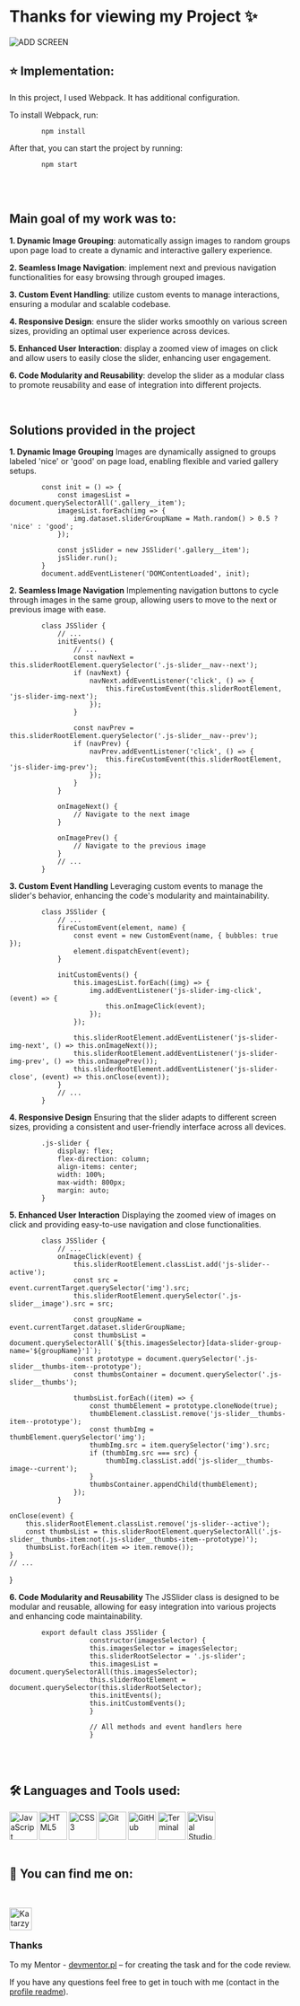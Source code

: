 # Thanks for viewing my Project ✨

![ADD SCREEN](./screen.png) 
<br />

## :star: **Implementation:**
In this project, I used Webpack. It has additional configuration.

To install Webpack, run:


            npm install

After that, you can start the project by running:

            npm start

<br />
<br />

## Main goal of my work was to:

**1. Dynamic Image Grouping**: automatically assign images to random groups upon page load to create a dynamic and interactive gallery experience.

**2. Seamless Image Navigation**: implement next and previous navigation functionalities for easy browsing through grouped images.

**3. Custom Event Handling**: utilize custom events to manage interactions, ensuring a modular and scalable codebase.

**4. Responsive Design**: ensure the slider works smoothly on various screen sizes, providing an optimal user experience across devices.

**5. Enhanced User Interaction**: display a zoomed view of images on click and allow users to easily close the slider, enhancing user engagement.

**6. Code Modularity and Reusability**: develop the slider as a modular class to promote reusability and ease of integration into different projects.

<br />

## Solutions provided in the project

**1. Dynamic Image Grouping**
Images are dynamically assigned to groups labeled 'nice' or 'good' on page load, enabling flexible and varied gallery setups.

            const init = () => {
                const imagesList = document.querySelectorAll('.gallery__item');
                imagesList.forEach(img => {
                    img.dataset.sliderGroupName = Math.random() > 0.5 ? 'nice' : 'good';
                });
            
                const jsSlider = new JSSlider('.gallery__item');
                jsSlider.run();
            }
            document.addEventListener('DOMContentLoaded', init);

**2. Seamless Image Navigation**
Implementing navigation buttons to cycle through images in the same group, allowing users to move to the next or previous image with ease.

            class JSSlider {
                // ...
                initEvents() {
                    // ...
                    const navNext = this.sliderRootElement.querySelector('.js-slider__nav--next');
                    if (navNext) {
                        navNext.addEventListener('click', () => {
                            this.fireCustomEvent(this.sliderRootElement, 'js-slider-img-next');
                        });
                    }
            
                    const navPrev = this.sliderRootElement.querySelector('.js-slider__nav--prev');
                    if (navPrev) {
                        navPrev.addEventListener('click', () => {
                            this.fireCustomEvent(this.sliderRootElement, 'js-slider-img-prev');
                        });
                    }
                }
            
                onImageNext() {
                    // Navigate to the next image
                }
            
                onImagePrev() {
                    // Navigate to the previous image
                }
                // ...
            }

**3. Custom Event Handling**
Leveraging custom events to manage the slider's behavior, enhancing the code's modularity and maintainability.

            class JSSlider {
                // ...
                fireCustomEvent(element, name) {
                    const event = new CustomEvent(name, { bubbles: true });
                    element.dispatchEvent(event);
                }
            
                initCustomEvents() {
                    this.imagesList.forEach((img) => {
                        img.addEventListener('js-slider-img-click', (event) => {
                            this.onImageClick(event);
                        });
                    });
            
                    this.sliderRootElement.addEventListener('js-slider-img-next', () => this.onImageNext());
                    this.sliderRootElement.addEventListener('js-slider-img-prev', () => this.onImagePrev());
                    this.sliderRootElement.addEventListener('js-slider-close', (event) => this.onClose(event));
                }
                // ...
            }
            
**4. Responsive Design**
Ensuring that the slider adapts to different screen sizes, providing a consistent and user-friendly interface across all devices.

            .js-slider {
                display: flex;
                flex-direction: column;
                align-items: center;
                width: 100%;
                max-width: 800px;
                margin: auto;
            }
            
**5. Enhanced User Interaction**
Displaying the zoomed view of images on click and providing easy-to-use navigation and close functionalities.

            class JSSlider {
                // ...
                onImageClick(event) {
                    this.sliderRootElement.classList.add('js-slider--active');
                    const src = event.currentTarget.querySelector('img').src;
                    this.sliderRootElement.querySelector('.js-slider__image').src = src;
            
                    const groupName = event.currentTarget.dataset.sliderGroupName;
                    const thumbsList = document.querySelectorAll(`${this.imagesSelector}[data-slider-group-name='${groupName}']`);
                    const prototype = document.querySelector('.js-slider__thumbs-item--prototype');
                    const thumbsContainer = document.querySelector('.js-slider__thumbs');
                    
                    thumbsList.forEach((item) => {
                        const thumbElement = prototype.cloneNode(true);
                        thumbElement.classList.remove('js-slider__thumbs-item--prototype');
                        const thumbImg = thumbElement.querySelector('img');
                        thumbImg.src = item.querySelector('img').src;
                        if (thumbImg.src === src) {
                            thumbImg.classList.add('js-slider__thumbs-image--current');
                        }
                        thumbsContainer.appendChild(thumbElement);
                    });
                }

    onClose(event) {
        this.sliderRootElement.classList.remove('js-slider--active');
        const thumbsList = this.sliderRootElement.querySelectorAll('.js-slider__thumbs-item:not(.js-slider__thumbs-item--prototype)');
        thumbsList.forEach(item => item.remove());
    }
    // ...
}

**6. Code Modularity and Reusability**
The JSSlider class is designed to be modular and reusable, allowing for easy integration into various projects and enhancing code maintainability.

            export default class JSSlider {
                        constructor(imagesSelector) {
                        this.imagesSelector = imagesSelector;
                        this.sliderRootSelector = '.js-slider';
                        this.imagesList = document.querySelectorAll(this.imagesSelector);
                        this.sliderRootElement = document.querySelector(this.sliderRootSelector);
                        this.initEvents();
                        this.initCustomEvents();
                        }
                                        
                        // All methods and event handlers here
                        }
<br />
<br />

## 🛠️ Languages and Tools used: 

<img align="left" alt="JavaScript" width="50px" src="https://raw.githubusercontent.com/github/explore/main/topics/javascript/javascript.png" />

<img align="left" alt="HTML5" width="50px" src="https://raw.githubusercontent.com/github/explore/80688e429a7d4ef2fca1e82350fe8e3517d3494d/topics/html/html.png" />

<img align="left" alt="CSS3" width="50px" src="https://raw.githubusercontent.com/github/explore/80688e429a7d4ef2fca1e82350fe8e3517d3494d/topics/css/css.png" />

<img align="left" alt="Git" width="50px" src="https://raw.githubusercontent.com/github/explore/80688e429a7d4ef2fca1e82350fe8e3517d3494d/topics/git/git.png" />

<img align="left" alt="GitHub" width="50px" src="https://raw.githubusercontent.com/github/explore/78df643247d429f6cc873026c0622819ad797942/topics/github/github.png" />

<img align="left" alt="Terminal" width="50px" src="https://raw.githubusercontent.com/github/explore/80688e429a7d4ef2fca1e82350fe8e3517d3494d/topics/terminal/terminal.png" />

<img align="left" alt="Visual Studio Code" width="50px" src="https://raw.githubusercontent.com/github/explore/80688e429a7d4ef2fca1e82350fe8e3517d3494d/topics/visual-studio-code/visual-studio-code.png" />

<br />
<br />
<br />
<br />

## :blue_heart:  You can find me on: 
<br />

[<img align="left" alt="Katarzyna Dworak LinkedIn" width="40px" src="https://cdn.jsdelivr.net/npm/simple-icons@v3/icons/linkedin.svg" />](https://www.linkedin.com/in/katarzynadworakk/)

<br /> 
<br />

### Thanks
To my Mentor - [devmentor.pl](https://devmentor.pl/) – for creating the task and for the code review.

If you have any questions feel free to get in touch with me (contact in the [profile readme](https://github.com/katarzynadworak)).
